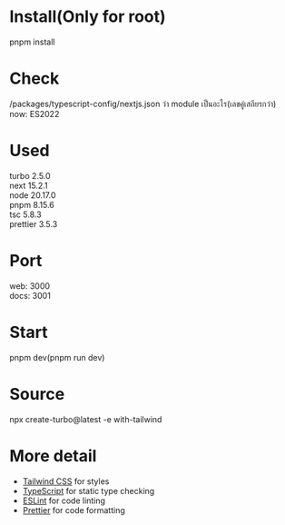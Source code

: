 # Install(Only for root)  
pnpm install  
  
# Check   
/packages/typescript-config/nextjs.json ว่า module เป็นอะไร(เลขคู่เสถียรกว่า)  
now: ES2022  

# Used  
turbo 2.5.0  
next 15.2.1  
node 20.17.0  
pnpm 8.15.6  
tsc 5.8.3  
prettier 3.5.3  
  
# Port  
web: 3000  
docs: 3001  
  
# Start  
pnpm dev(pnpm run dev)       
  
# Source  
npx create-turbo@latest -e with-tailwind  
  
# More detail  
- [Tailwind CSS](https://tailwindcss.com/) for styles  
- [TypeScript](https://www.typescriptlang.org/) for static type checking  
- [ESLint](https://eslint.org/) for code linting  
- [Prettier](https://prettier.io) for code formatting    
